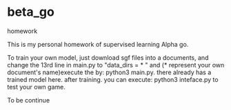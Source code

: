 # beta_go
homework

This is my personal homework of supervised learning Alpha go.

To train your own model, just download sgf files into a documents, and change the 13rd line in main.py to "data_dirs = * " and (* represent your own document's name)execute the by:
python3 main.py. 
there already has a trained model here. after training. you can execute: 
python3 inteface.py 
to test your own game.

To be continue
